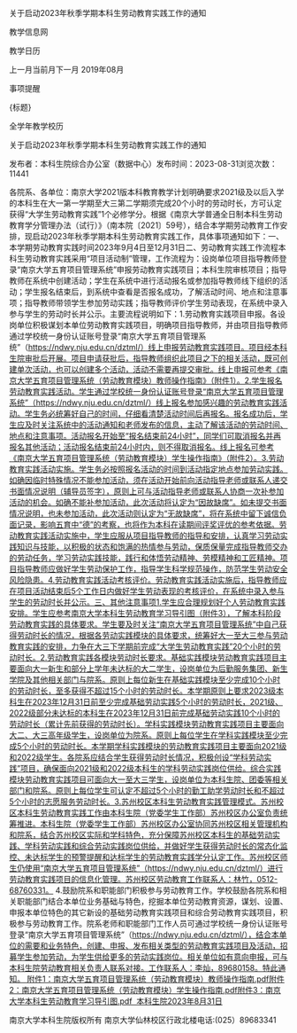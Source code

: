 






关于启动2023年秋季学期本科生劳动教育实践工作的通知





























教学信息网







































教学日历



上一月当前月下一月
2019年08月





事项提醒


{标题}


全学年教学校历
























关于启动2023年秋季学期本科生劳动教育实践工作的通知

发布者：本科生院综合办公室（数据中心）发布时间：2023-08-31浏览次数：11441

各院系、各单位：南京大学2021版本科教育教学计划明确要求2021级及以后入学的本科生在大一第一学期至大三第二学期须完成20个小时的劳动时长，方可认定获得“大学生劳动教育实践”1个必修学分。根据《南京大学普通全日制本科生劳动教育学分管理办法（试行）》（南本院〔2021〕59号），结合本学期劳动教育工作安排，现启动2023年秋季学期本科生劳动教育实践工作，具体事项通知如下：一、本学期劳动教育实践时间2023年9月4日至12月31日二、劳动教育实践工作流程本科生劳动教育实践采用“项目活动制”管理，工作流程为：设岗单位项目指导教师登录“南京大学五育项目管理系统”申报劳动教育实践项目；本科生院审核项目；指导教师在系统中创建活动；学生在系统中进行活动报名或参加指导教师线下组织的活动；学生报名结束后，到系统中查看是否报名成功，了解活动时间、地点和注意事项；指导教师带领学生参加劳动实践；指导教师评价学生劳动表现，在系统中录入参与学生的劳动时长并公示。主要流程说明如下：1.劳动教育实践项目申报。各设岗单位积极谋划本单位劳动教育实践项目，明确项目指导教师，并由项目指导教师通过学校统一身份认证账号登录“南京大学五育项目管理系统”（https://ndwy.nju.edu.cn/dztml/）线上申报劳动教育实践项目。项目经本科生院审批后开展。项目申请获批后，指导教师组织此项目之下的相关活动，既可创建单次活动，也可以创建多个活动，活动不需要再提交审批。线上申报可参考《南京大学五育项目管理系统（劳动教育模块）教师操作指南》（附件1）。2.学生报名劳动教育实践活动。学生通过学校统一身份认证账号登录“南京大学五育项目管理系统”（https://ndwy.nju.edu.cn/dztml/）线上报名参加感兴趣的劳动教育实践活动。学生务必统筹好自己的时间，仔细看清楚活动时间后再报名。报名成功后，学生应及时关注系统中的活动通知和老师发布的信息，主动了解该活动的劳动时间、地点和注意事项。活动报名开始至“报名结束前24小时”，同学们可取消报名并再报名其他活动；活动报名结束前24小时内，则不得取消报名。线上报名可参考《南京大学五育项目管理系统（劳动教育模块）学生操作指南》（附件2）。3.劳动教育实践活动实施。学生务必按照报名活动的时间到活动指定地点参加劳动实践。如确因临时特殊情况不能参加活动，须在活动开始前向活动指导老师或联系人递交书面情况说明（辅导员签字），原则上可与活动指导老师或联系人协商一次补参加活动的机会。如确不能补参加活动，此次活动将认定为“因故缺席”。如未提交书面情况说明，也未参加活动，此次活动则认定为“无故缺席”，将在系统中留下诚信负面记录，影响五育中“德”的考察，也将作为本科在读期间评奖评优的参考依据。劳动教育实践活动实施中，学生应服从项目指导教师的指导和安排，认真学习劳动实践知识与技能，以积极的状态和饱满的热情参与劳动，保质保量完成指导教师交办的劳动任务，学习劳动实践技能，践行和体悟劳动精神、劳模精神和工匠精神。项目指导教师应做好学生劳动保护工作，指导学生科学规范操作，防范学生劳动安全风险隐患。4.劳动教育实践活动考核评价。劳动教育实践活动实施后，指导教师应在项目活动结束后5个工作日内做好学生劳动表现的考核评价，在系统中录入参与学生的劳动时长并公示。三、其他注意事项1.学生应合理规划好个人劳动教育实践安排。学生应参考南京大学本科生劳动教育学习导引图（附件3），了解本科阶段劳动教育实践的具体要求。学生要及时关注“南京大学五育项目管理系统”中自己获得劳动时长的情况，根据各劳动实践模块的具体要求，统筹好大一至大三参与劳动教育实践的安排，力争在大三下学期前完成“大学生劳动教育实践”20个小时的劳动时长。2.劳动教育实践各模块劳动时长要求。基础实践模块劳动教育实践项目主要面向大一新生和部分上学年未达标的大二学生，设岗单位为后勤服务集团、新生学院及其他相关部门与院系。原则上每位新生在基础实践模块至少完成10个小时的劳动时长，至多获得不超过15个小时的劳动时长。本学期原则上要求2023级本科生在2023年12月31日前至少完成基础劳动实践5个小时的劳动时长，2021级、2022级部分未达标的本科生在2023年12月31日前完成基础劳动实践10个小时的劳动时长（累计先前获得的劳动时长）。学科实践模块劳动教育实践项目主要面向大二、大三高年级学生，设岗单位为院系。原则上每位学生在学科实践模块至少完成5个小时的劳动时长。本学期学科实践模块的劳动教育实践项目主要面向2021级和2022级学生。各院系应结合学生获得劳动时长情况，积极创设“学科劳动实践”项目，确保面向2021级和2022级本科生的学科劳动实践岗位供给。综合实践模块劳动教育实践项目可面向大一至大三学生，设岗单位为本科生院、团委等相关部门和院系。原则上每位学生可认定不超过5个小时的勤工助学劳动时长和不超过5个小时的志愿服务劳动时长。3.苏州校区本科生劳动教育实践管理模式。苏州校区本科生劳动教育实践工作由本科生院（党委学生工作部）苏州校区办公室负责统筹推进。本科生院（党委学生工作部）苏州校区办公室协同苏州校区相关管理机构和院系，结合苏州校区实际和学科特色，充分保障苏州校区本科生的基础劳动实践、学科劳动实践和综合劳动实践岗位供给，并做好学生获得劳动时长的常态化监控、未达标学生的预警提醒和达标学生的劳动教育实践学分认定工作。苏州校区师生仍使用“南京大学五育项目管理系统”（https://ndwy.nju.edu.cn/dztml/）进行劳动教育实践项目的信息化管理。苏州校区劳动教育工作联系人：林竹，0512-68760331。 4.鼓励院系和职能部门积极参与劳动教育工作。学校鼓励各院系和相关职能部门结合本单位业务基础与特色，挖掘本单位劳动教育资源，谋划、设置、申报本单位特色的其它新设的基础劳动教育实践项目和综合劳动教育实践项目，积极参与劳动教育工作。院系老师和职能部门工作人员可通过学校统一身份认证账号登录“南京大学五育项目管理系统”（https://ndwy.nju.edu.cn/dztml/），结合本单位的需要和业务特色，创建、申报、发布相关类型的劳动教育实践项目及活动，招募学生参加劳动，为学生供给更多的劳动实践岗位。相关单位如有意向申报，可与本科生院劳动教育相关负责人联系对接。工作联系人：李灿，89680158。特此通知。 附件1：南京大学五育项目管理系统（劳动教育模块）教师操作指南.pdf附件2：南京大学五育项目管理系统（劳动教育模块）学生操作指南.pdf附件3：南京大学本科生劳动教育学习导引图.pdf  本科生院2023年8月31日

















南京大学本科生院版权所有
南京大学仙林校区行政北楼电话:(025）89683341






















